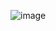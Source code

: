 ![image](https://github.com/shreyasshirdhankar/phishingdetec/assets/86658871/4ca1ec0d-bbe0-43b6-96d7-94a325de3136)

